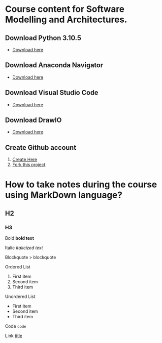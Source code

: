# Course content for Software Modelling and Architectures.


## Download Python 3.10.5

- [Download here](https://www.python.org/downloads/release/python-3105/)

## Download Anaconda Navigator

- [Download here](https://www.anaconda.com/products/distribution)


## Download Visual Studio Code

- [Download here](https://code.visuaalstudio.com/download)


## Download DrawIO

- [Download here](https://github.com/jgraph/drawio-desktop/releases)


## Create Github account

1. [Create Here](https://github.com/)
2. [Fork this project](https://github.com/magedhelmy1/CourseTS2080)



# How to take notes during the course using MarkDown language?

## H2

### H3

Bold **bold text**

Italic _italicized text_

Blockquote > blockquote

Ordered List

1. First item
2. Second item
3. Third item

Unordered List

- First item
- Second item
- Third item

Code `code`

Link [title](https://www.example.com)
